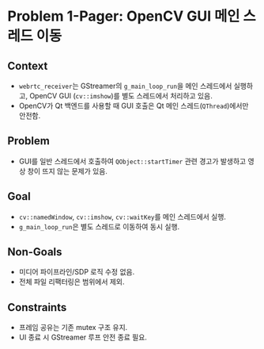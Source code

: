 # Problem 1-Pager: OpenCV GUI 메인 스레드 이동

## Context
- `webrtc_receiver`는 GStreamer의 `g_main_loop_run`을 메인 스레드에서 실행하고,
  OpenCV GUI (`cv::imshow`)를 별도 스레드에서 처리하고 있음.
- OpenCV가 Qt 백엔드를 사용할 때 GUI 호출은 Qt 메인 스레드(`QThread`)에서만 안전함.

## Problem
- GUI를 일반 스레드에서 호출하여 `QObject::startTimer` 관련 경고가 발생하고
  영상 창이 뜨지 않는 문제가 있음.

## Goal
- `cv::namedWindow`, `cv::imshow`, `cv::waitKey`를 메인 스레드에서 실행.
- `g_main_loop_run`은 별도 스레드로 이동하여 동시 실행.

## Non-Goals
- 미디어 파이프라인/SDP 로직 수정 없음.
- 전체 파일 리팩터링은 범위에서 제외.

## Constraints
- 프레임 공유는 기존 mutex 구조 유지.
- UI 종료 시 GStreamer 루프 안전 종료 필요.
